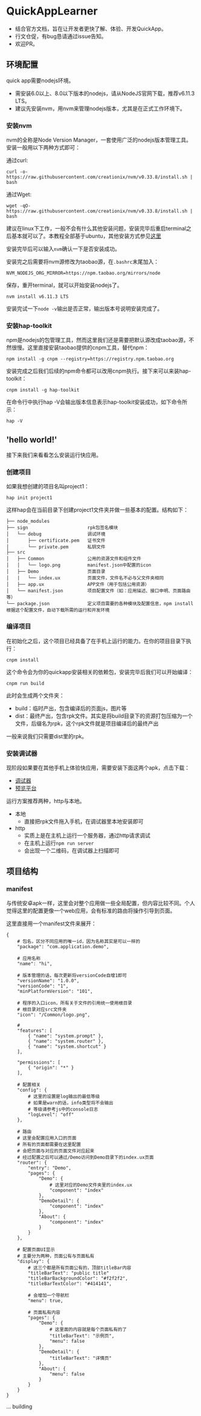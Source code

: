 # QuickAppLearner

- 结合官方文档，旨在让开发者更快了解、体验、开发QuickApp。
- 行文仓促，有bug恳请通过issue告知。
- 欢迎PR。

## 环境配置

quick app需要nodejs环境。

- 需安装6.0以上、8.0以下版本的nodejs，请从NodeJS官网下载，推荐v6.11.3 LTS。
- 建议先安装nvm，用nvm来管理nodejs版本，尤其是在正式工作环境下。

### 安装nvm

nvm的全称是Node Version Manager，一套使用广泛的nodejs版本管理工具。安装一般用以下两种方式即可：

通过curl:

    curl -o- https://raw.githubusercontent.com/creationix/nvm/v0.33.8/install.sh | bash

通过Wget:

    wget -qO- https://raw.githubusercontent.com/creationix/nvm/v0.33.8/install.sh | bash

建议在linux下工作，一般不会有什么其他安装问题，安装完毕后重启terminal之后基本就可以了。本教程全部基于ubuntu，其他安装方式参见[这里](https://github.com/creationix/nvm#install-script)

安装完毕后可以输入`nvm`确认一下是否安装成功。

安装完之后需要将nvm源修改为taobao源，在`.bashrc`末尾加入：

    NVM_NODEJS_ORG_MIRROR=https://npm.taobao.org/mirrors/node

保存，重开terminal，就可以开始安装nodejs了。

    nvm install v6.11.3 LTS

安装完试一下`node -v`输出是否正常，输出版本号说明安装完成了。

### 安装hap-toolkit

npm是nodejs的包管理工具，然而这里我们还是需要把默认源改成taobao源，不然很慢。这里直接安装taobao提供的cnpm工具，替代npm：

    npm install -g cnpm --registry=https://registry.npm.taobao.org

安装完成之后我们后续的npm命令都可以改用cnpm执行。接下来可以来装hap-toolkit：

    cnpm install -g hap-toolkit

在命令行中执行hap -V会输出版本信息表示hap-toolkit安装成功，如下命令所示：

    hap -V

## 'hello world!'

接下来我们来看看怎么安装运行快应用。

### 创建项目

如果我想创建的项目名叫project1：

    hap init project1

这样hap会在当前目录下创建project1文件夹并做一些基本的配置。结构如下：

    ├── node_modules
    ├── sign                      rpk包签名模块
    │   └── debug                 调试环境
    │       ├── certificate.pem   证书文件
    │       └── private.pem       私钥文件
    ├── src
    │   ├── Common                公用的资源文件和组件文件
    │   │   └── logo.png          manifest.json中配置的icon
    │   ├── Demo                  页面目录
    │   |   └── index.ux          页面文件，文件名不必与父文件夹相同
    │   ├── app.ux                APP文件（用于包括公用资源）
    │   └── manifest.json         项目配置文件（如：应用描述、接口申明、页面路由等）
    └── package.json              定义项目需要的各种模块及配置信息，npm install根据这个配置文件，自动下载所需的运行和开发环境

### 编译项目

在初始化之后，这个项目已经具备了在手机上运行的能力。在你的项目目录下执行：

    cnpm install

这个命令会为你的quickapp安装相关的依赖包，安装完毕后我们可以开始编译：

    cnpm run build

此时会生成两个文件夹：

- build：临时产出，包含编译后的页面js，图片等
- dist：最终产出，包含rpk文件。其实是将build目录下的资源打包压缩为一个文件，后缀名为rpk，这个rpk文件就是项目编译后的最终产出

一般来说我们只需要dist里的rpk。

### 安装调试器

现阶段如果要在其他手机上体验快应用，需要安装下面这两个apk，点击下载：

- [调试器](https://statres.quickapp.cn/quickapp/quickapp/201803/file/201803221213415527241.apk)
- [预览平台](https://statres.quickapp.cn/quickapp/quickapp/201803/file/20180322121456491785.apk)

运行方案推荐两种，http与本地。

- 本地
    - 直接把rpk文件拖入手机，在调试器里本地安装即可
- http
    - 实质上是在主机上运行一个服务器，通过http请求调试
    - 在主机上运行`npm run server`
    - 会出现一个二维码，在调试器上扫描即可

## 项目结构

### manifest

与传统安卓apk一样，这里会对整个应用做一些全局配置，但内容比较不同。个人觉得这里的配置更像一个web应用，会有标准的路由将操作引导到页面。

这里直接用一个manifest文件来展开：

    {
        # 包名，区分不同应用的唯一id，因为名称其实是可以一样的
        "package": "com.application.demo",

        # 应用名称
        "name": "hi",

        # 版本管理的话，每次更新将versionCode自增1即可
        "versionName": "1.0.0",
        "versionCode": "1",
        "minPlatformVersion": "101",

        # 程序的入口icon，所有关于文件的引用统一使用根目录
        # 根目录对应src文件夹
        "icon": "/Common/logo.png",

        # 
        "features": [
            { "name": "system.prompt" },
            { "name": "system.router" },
            { "name": "system.shortcut" }
        ],

        "permissions": [
            { "origin": "*" }
        ],

        # 配置相关
        "config": {
            # 这里的设置是log输出的最低等级
            # 如果是warn的话，info类型将不会输出
            # 等级请参考js中的console日志
            "logLevel": "off"
        },

        # 路由
        # 这里会配置应用入口的页面
        # 所有的页面都需要在这里配置
        # 会把页面与对应的页面文件对应起来
        # 经过配置之后可以通过/Demo访问到Demo目录下的index.ux页面
        "router": {
            "entry": "Demo",
            "pages": {
                "Demo": {
                    # 这里对应的Demo文件夹里的index.ux
                    "component": "index"
                },
                "DemoDetail": {
                    "component": "index"
                },
                "About": {
                    "component": "index"
                }
            }
        },
        
        # 配置页面UI显示
        # 主要分为两种，页面公有与页面私有
        "display": {
            # 这三个都是所有页面公有的，顶部titleBar内容
            "titleBarText": "public title"
            "titleBarBackgroundColor": "#f2f2f2",
            "titleBarTextColor": "#414141",

            # 会增加一个导航栏
            "menu": true,

            # 页面私有内容
            "pages": {
                "Demo": {
                    # 这里面的内容就是每个页面私有的了
                    "titleBarText": "示例页",
                    "menu": false
                },
                "DemoDetail": {
                    "titleBarText": "详情页"
                },
                "About": {
                    "menu": false
                }
            }
        }
    }


... building